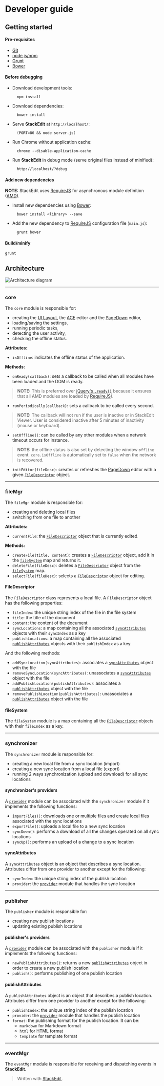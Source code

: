 Developer guide
===============

Getting started
---------------

#### Pre-requisites

- [Git][1]
- [node.js/npm][2]
- [Grunt][3]
- [Bower][4]

#### Before debugging

- Download development tools:

		npm install

- Download dependencies:

		bower install

- Serve **StackEdit** at `http://localhost/`:

		(PORT=80 && node server.js)

- Run Chrome without application cache:

		chrome --disable-application-cache

- Run **StackEdit** in debug mode (serve original files instead of minified):

		http://localhost/?debug

#### Add new dependencies

**NOTE:** StackEdit uses [RequireJS][5] for asynchronous module definition ([AMD][6]).

- Install new dependencies using [Bower][7]:

		bower install <library> --save

- Add the new dependency to [RequireJS][8] configuration file (`main.js`):

		grunt bower

#### Build/minify

	grunt


Architecture
------------

![Architecture diagram][9]


----------


### core

The `core` module is responsible for:

- creating the [UI Layout][10], the [ACE][11] editor and the [PageDown][12] editor,
- loading/saving the settings,
- running periodic tasks,
- detecting the user activity,
- checking the offline status.

**Attributes:**

- `isOffline`: indicates the offline status of the application.

**Methods:**

- `onReady(callback)`: sets a callback to be called when all modules have been loaded and the DOM is ready.
> **NOTE:** This is preferred over [jQuery's `.ready()`][13] because it ensures that all AMD modules are loaded by [RequireJS][14]).

- `runPeriodically(callback)`: sets a callback to be called every second.
> **NOTE:** The callback will not run if the user is inactive or in StackEdit Viewer. User is considered inactive after 5 minutes of inactivity (mouse or keyboard).

- `setOffline()`: can be called by any other modules when a network timeout occurs for instance.
> **NOTE:** the offline status is also set by detecting the window `offline` event. `core.isOffline` is automatically set to `false` when the network is recovered.

- `initEditor(fileDesc)`: creates or refreshes the [PageDown][15] editor with a given [`FileDescriptor`][16] object.


----------


### fileMgr

The `fileMgr` module is responsible for:

- creating and deleting local files
- switching from one file to another

**Attributes:**

- `currentFile`: the [`FileDescriptor`][17] object that is currently edited.

**Methods:**

- `createFile(title, content)`: creates a [`FileDescriptor`][18] object, add it in the [`fileSystem`][19] map and returns it.
- `deleteFile(fileDesc)`: deletes a [`FileDescriptor`][20] object from the [`fileSystem`][21] map.
- `selectFile(fileDesc)`: selects a [`FileDescriptor`][22] object for editing.


#### FileDescriptor

The `FileDescriptor` class represents a local file. A `FileDescriptor` object has the following properties:

- `fileIndex`: the unique string index of the file in the file system
- `title`: the title of the document
- `content`: the content of the document
- `syncLocations`: a map containing all the associated [`syncAttributes`][23] objects with their `syncIndex` as a key
- `publishLocations`: a map containing all the associated [`publishAttributes`][24] objects with their `publishIndex` as a key

And the following methods:

- `addSyncLocation(syncAttributes)`: associates a [`syncAttributes`][25] object with the file
- `removeSyncLocation(syncAttributes)`: unassociates a [`syncAttributes`][26] object with the file
- `addPublishLocation(publishAttributes)`: associates a [`publishAttributes`][27] object with the file
- `removePublishLocation(publishAttributes)`: unassociates a [`publishAttributes`][28] object with the file

#### fileSystem

The `fileSystem` module is a map containing all the [`FileDescriptor`][29] objects with their `fileIndex` as a key.


----------


### synchronizer

The `synchronizer` module is responsible for:

- creating a new local file from a sync location (import)
- creating a new sync location from a local file (export)
- running 2 ways synchronization (upload and download) for all sync locations

#### synchronizer's providers

A [`provider`][30] module can be associated with the `synchronizer` module if it implements the following functions:

- `importFiles()`: downloads one or multiple files and create local files associated with the sync locations
- `exportFile()`: uploads a local file to a new sync location
- `syncDown()`: performs a download of all the changes operated on all sync locations
- `syncUp()`: performs an upload of a change to a sync location

#### syncAttributes

A `syncAttributes` object is an object that describes a sync location. Attributes differ from one provider to another except for the following:

- `syncIndex`: the unique string index of the publish location
- `provider`: the [`provider`][31] module that handles the sync location


----------


### publisher

The `publisher` module is responsible for:

- creating new publish locations
- updating existing publish locations

#### publisher's providers

A [`provider`][32] module can be associated with the `publisher` module if it implements the following functions:

- `newPublishAttributes()`: returns a new [`publishAttributes`][33] object in order to create a new publish location
- `publish()`: performs publishing of one publish location

#### publishAttributes

A `publishAttributes` object is an object that describes a publish location. Attributes differ from one provider to another except for the following:

- `publishIndex`: the unique string index of the publish location
- `provider`: the [`provider`][34] module that handles the publish location
- `format`: the publishing format for the publish location. It can be:
	- `markdown` for Markdown format
	- `html` for HTML format
	- `template` for template format


----------


### eventMgr

The `eventMgr` module is responsible for receiving and dispatching events in **StackEdit**.




> Written with [StackEdit](https://stackedit.io/).


  [1]: http://git-scm.com/
  [2]: http://nodejs.org/
  [3]: http://gruntjs.com/
  [4]: http://bower.io/
  [5]: http://requirejs.org/ "RequireJS"
  [6]: http://en.wikipedia.org/wiki/Asynchronous_module_definition "Asynchronous module definition"
  [7]: http://bower.io/
  [8]: http://requirejs.org/ "RequireJS"
  [9]: http://benweet.github.io/stackedit/doc/img/architecture.png "Architecture diagram"
  [10]: http://layout.jquery-dev.net/ "UI Layout"
  [11]: http://ace.c9.io
  [12]: https://code.google.com/p/pagedown/ "PageDown"
  [13]: http://api.jquery.com/ready/
  [14]: http://requirejs.org/ "RequireJS"
  [15]: https://code.google.com/p/pagedown/ "PageDown"
  [16]: #filedescriptor
  [17]: #filedescriptor
  [18]: #filedescriptor
  [19]: #filesystem
  [20]: #filedescriptor
  [21]: #filesystem
  [22]: #filedescriptor
  [23]: #syncattributes
  [24]: #publishattributes
  [25]: #syncattributes
  [26]: #syncattributes
  [27]: #publishattributes
  [28]: #publishattributes
  [29]: #filedescriptor
  [30]: #provider
  [31]: #provider
  [32]: #provider
  [33]: #publishattributes
  [34]: #provider